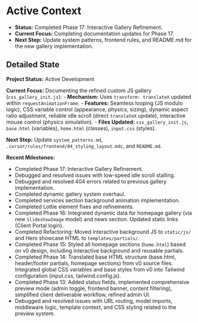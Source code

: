 # Active Context

*   **Status:** Completed Phase 17: Interactive Gallery Refinement.
*   **Current Focus:** Completing documentation updates for Phase 17.
*   **Next Step:** Update system patterns, frontend rules, and README.md for the new gallery implementation.

## Detailed State

**Project Status:** Active Development

**Current Focus:** Documenting the refined custom JS gallery (`css_gallery_init.js`):
    - **Mechanism:** Uses `transform: translateX` updated within `requestAnimationFrame`.
    - **Features:** Seamless looping (JS modulo logic), CSS variable control (appearance, physics, sizing), dynamic aspect ratio adjustment, reliable idle scroll (direct `translateX` update), interactive mouse control (physics simulation).
    - **Files Updated:** `css_gallery_init.js`, `base.html` (variables), `home.html` (classes), `input.css` (styles).

**Next Step:** Update `system_patterns.md`, `.cursor/rules/frontend/04_styling_layout.mdc`, and `README.md`.

**Recent Milestones:**
- Completed Phase 17: Interactive Gallery Refinement.
- Debugged and resolved issues with low-speed idle scroll stalling.
- Debugged and resolved 404 errors related to previous gallery implementation.
- Completed dynamic gallery system overhaul.
- Completed services section background animation implementation.
- Completed Lottie element fixes and refinements.
- Completed Phase 16: Integrated dynamic data for homepage gallery (via new `SlideshowImage` model) and news section. Updated static links (Client Portal login).
- Completed Refactoring: Moved interactive background JS to `static/js/` and Hero showcase HTML to `templates/partials/`.
- Completed Phase 15: Styled all homepage sections (`home.html`) based on v0 design, including interactive background and reusable partials.
- Completed Phase 14: Translated base HTML structure (base.html, header/footer partials, homepage sections) from v0 source files. Integrated global CSS variables and base styles from v0 into Tailwind configuration (input.css, tailwind.config.js).
- Completed Phase 13: Added status fields, implemented comprehensive preview mode (admin toggle, frontend banner, content filtering), simplified client deliverable workflow, refined admin UI.
- Debugged and resolved issues with URL routing, model imports, middleware logic, template context, and CSS styling related to the preview system. 